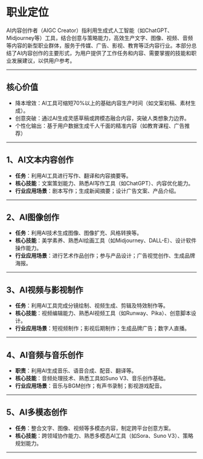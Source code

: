 # 职业定位  
AI内容创作者（AIGC Creator）指利用生成式人工智能（如ChatGPT、Midjourney等）工具，结合创意与策略能力，高效生产文字、图像、视频、音频等内容的新型职业群体，服务于传媒、广告、影视、教育等泛内容行业。本部分总结了AI内容创作的主要形式，为用户提供了工作任务和内容、需要掌握的技能和职业发展建议，以供用户参考。  

---
## 核心价值
- 降本增效：AI工具可缩短70%以上的基础内容生产时间（如文案初稿、素材生成）。
- 创意突破：通过AI生成灵感草稿或跨模态融合内容，突破人类想象力边界。
- 个性化输出：基于用户数据生成千人千面的精准内容（如教育课程、广告推荐）
--- 
## 1、AI文本内容创作
- **任务**：利用AI工具进行写作、翻译和内容摘要等。
- **核心技能**：文案策划能力、熟悉AI写作工具（如ChatGPT）、内容优化能力。
- **行业应用场景**：剧本写作；生成新闻摘要；设计广告文案、产品介绍。
---
## 2、AI图像创作
- **任务**：利用AI技术生成图像、图像扩充、风格转换等。
- **核心技能**：美学素养、熟悉AI绘画工具（如Midjourney、DALL-E）、设计软件操作能力。
- **行业应用场景**：进行艺术作品创作；参与产品设计；广告视觉创作、生成品牌海报。
---
## 3、AI视频与影视制作
- **任务**：利用AI工具完成分镜绘制、视频生成、剪辑及特效制作等。
- **核心技能**：视频编辑能力、熟悉AI视频工具（如Runway、Pika）、创意脚本设计。
- **行业应用场景**：短视频制作；影视后期制作；生成品牌广告；数字人直播。
---
## 4、AI音频与音乐创作
- **职责**：利用AI生成音乐、语音合成、配音、翻译等。
- **核心技能**：音频处理技术、熟悉工具如Suno V3、音乐创作基础。
- **行业应用场景**：音乐与BGM创作；有声书录制；影视游戏配音。
---
## 5、AI多模态创作
- **任务**：整合文字、图像、视频等多模态内容，制定跨平台创意方案。
- **核心技能**：跨领域协作能力、熟悉多模态AI工具（如Sora、Suno V3）、策略规划能力。
---
